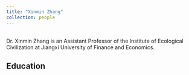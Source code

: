 ```yaml
---
title: "Xinmin Zhang"
collection: people
---
```

<br/>Dr. Xinmin Zhang is an Assistant Professor of the Institute of Ecological Civilization at Jiangxi University of Finance and Economics.<br/>

## Education

